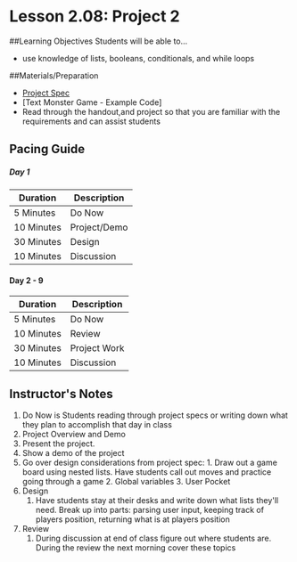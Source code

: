 # Lesson 2.08: Project 2

##Learning Objectives
Students will be able to... 
* use knowledge of lists, booleans, conditionals, and while loops 

##Materials/Preparation
* [Project Spec]
* [Text Monster Game - Example Code]
* Read through the handout,and project so that you are familiar with the requirements and can assist students

## Pacing Guide
##### Day 1
| **Duration**   | **Description** |
| ---------- | ----------- |
| 5 Minutes  | Do Now      |
| 10 Minutes | Project/Demo|
| 30 Minutes | Design      |
| 10 Minutes | Discussion  |
#### Day 2 - 9 
| **Duration**   | **Description** |
| ---------- | ----------- |
| 5 Minutes  | Do Now      |
| 10 Minutes | Review      |
| 30 Minutes | Project Work|
| 10 Minutes | Discussion  |

## Instructor's Notes
1. Do Now is Students reading through project specs or writing down what they plan to accomplish that day in class
2. Project Overview and Demo 
  1. Present the project. 
  2. Show a demo of the project
  3. Go over design considerations from project spec: 
    1. Draw out a game board using nested lists. Have students call out moves and practice going through a game
    2. Global variables
    3. User Pocket
2. Design
    1. Have students stay at their desks and write down what lists they'll need. Break up into parts: parsing user input, keeping track of players position, returning what is at players position 
3. Review
    1. During discussion at end of class figure out where students are. During the review the next morning cover these topics 
  
[Project Spec]: project.md
[Example Code]: project_file.md